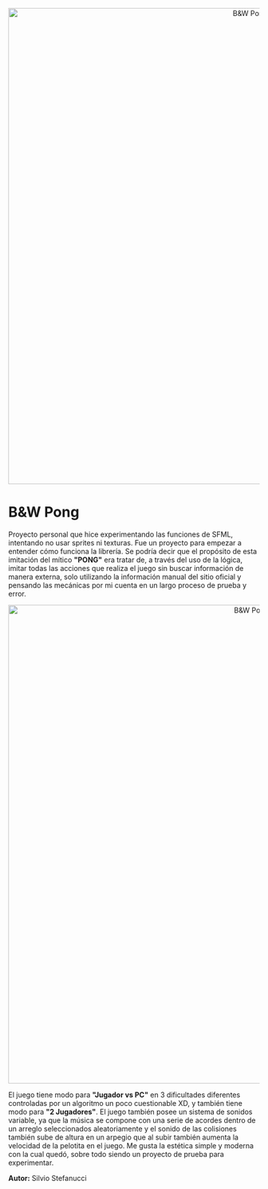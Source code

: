 <p align="center">
  <img width="954" alt="B&W Pong" src="https://github.com/Fraggah/B-W-Pong/assets/132927111/228290db-04b2-4ab9-8c93-d6863649f9a2">
</p>

# B&W Pong

Proyecto personal que hice experimentando las funciones de SFML, intentando no usar sprites ni texturas. Fue un proyecto para empezar a entender cómo funciona la librería.
Se podría decir que el propósito de esta imitación del mítico **"PONG"** era tratar de, a través del uso de la lógica, imitar todas las acciones que realiza el juego sin buscar información de manera externa, solo utilizando la información manual del sitio oficial y pensando las mecánicas por mi cuenta en un largo proceso de prueba y error.

<p align="center">
  <img width="959" alt="B&W Pong" src="https://github.com/Fraggah/B-W-Pong/assets/132927111/fec1e3d7-9cf8-418d-983e-8a7d7792c82f">
</p>

El juego tiene modo para **"Jugador vs PC"** en 3 dificultades diferentes controladas por un algoritmo un poco cuestionable XD, y también tiene modo para **"2 Jugadores"**.
El juego también posee un sistema de sonidos variable, ya que la música se compone con una serie de acordes dentro de un arreglo seleccionados aleatoriamente y el sonido de las colisiones también sube de altura en un arpegio que al subir también aumenta la velocidad de la pelotita en el juego.
Me gusta la estética simple y moderna con la cual quedó, sobre todo siendo un proyecto de prueba para experimentar.

**Autor:**
Silvio Stefanucci
